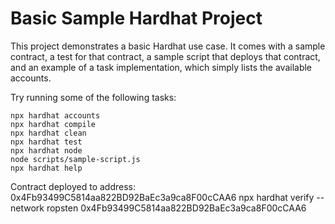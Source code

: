 # Basic Sample Hardhat Project

This project demonstrates a basic Hardhat use case. It comes with a sample contract, a test for that contract, a sample script that deploys that contract, and an example of a task implementation, which simply lists the available accounts.

Try running some of the following tasks:

```shell
npx hardhat accounts
npx hardhat compile
npx hardhat clean
npx hardhat test
npx hardhat node
node scripts/sample-script.js
npx hardhat help
```


Contract deployed to address: 0x4Fb93499C5814aa822BD92BaEc3a9ca8F00cCAA6
npx hardhat verify --network ropsten 0x4Fb93499C5814aa822BD92BaEc3a9ca8F00cCAA6 